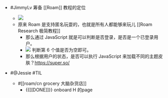 - #JimmyLv 筹备 [[Roam]] 教程的定位
    - ![](https://firebasestorage.googleapis.com/v0/b/firescript-577a2.appspot.com/o/imgs%2Fapp%2FRoamCN%2F1rb-XFjxFz.png?alt=media&token=2057bf67-e0b8-496e-9557-55f0a20afe0a)
    - 原来 Roam 是支持匿名玩耍的，也就是所有人都能够来玩儿 [[Roam Research 极简教程]]
        - 那么通过 JavaScript 就是可以判断是否登录，是否是一个已登录用户。
        - ![](https://firebasestorage.googleapis.com/v0/b/firescript-577a2.appspot.com/o/imgs%2Fapp%2FRoamCN%2FNc3YTWcBRl.png?alt=media&token=239b0fa5-aca9-4fc5-bcc2-2bcd6521f40e) 判断第 6 个值是否为空即可。
        - 那么根据用户的状态，是否可以执行 JavaScript 来加载不同的主题皮肤？https://super.so/

- #@Jessie #TIL 
    - #[[roam/cn grocery 大脑杂货店]] 
        - {{[[DONE]]}} onboard H 的page
